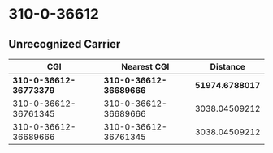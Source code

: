 # 310-0-36612
## Unrecognized Carrier


| CGI | Nearest CGI | Distance |
|-----|-------------|----------|
| **310-0-36612-36773379** | **310-0-36612-36689666** | **51974.6788017** |
| 310-0-36612-36761345 | 310-0-36612-36689666 | 3038.04509212 |
| 310-0-36612-36689666 | 310-0-36612-36761345 | 3038.04509212 |
